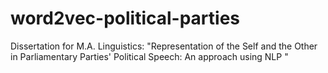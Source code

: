 # word2vec-political-parties
Dissertation for M.A. Linguistics: "Representation of the Self and the Other in Parliamentary Parties' Political Speech: An approach using NLP "
